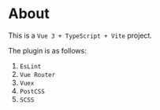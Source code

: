# About
This is a `Vue 3 + TypeScript + Vite` project.

The plugin is as follows:
1. `EsLint`
2. `Vue Router`
3. `Vuex`
4. `PostCSS`
5. `SCSS`